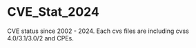 # CVE_Stat_2024
CVE status since 2002 - 2024. Each cvs files are including cvss 4.0/3.1/3.0/2 and CPEs. 
